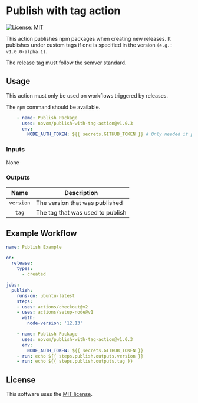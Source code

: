 # Publish with tag action

[![License: MIT](https://img.shields.io/badge/License-MIT-yellow.svg)](https://opensource.org/licenses/MIT)

This action publishes npm packages when creating new releases. It publishes under custom tags if one is specified in the version `(e.g.: v1.0.0-alpha.1)`.

The release tag must follow the semver standard.

## Usage

This action must only be used on workflows triggered by releases.

The `npm` command should be available.

```yaml
    - name: Publish Package
      uses: novom/publish-with-tag-action@v1.0.3
      env:
        NODE_AUTH_TOKEN: ${{ secrets.GITHUB_TOKEN }} # Only needed if package is published on github packages
```

### Inputs

None

### Outputs

|Name     |Description                     |
|:-------:|--------------------------------|
|`version`|The version that was published  |
|`tag`    |The tag that was used to publish|

## Example Workflow

```yaml
name: Publish Example

on:
  release:
    types:
      - created

jobs:
  publish:
    runs-on: ubuntu-latest
    steps:
    - uses: actions/checkout@v2
    - uses: actions/setup-node@v1
      with:
        node-version: '12.13'

    - name: Publish Package
      uses: novom/publish-with-tag-action@v1.0.3
      env:
        NODE_AUTH_TOKEN: ${{ secrets.GITHUB_TOKEN }}
    - run: echo ${{ steps.publish.outputs.version }}
    - run: echo ${{ steps.publish.outputs.tag }}
```

## License

This software uses the [MIT license](LICENSE.txt).
